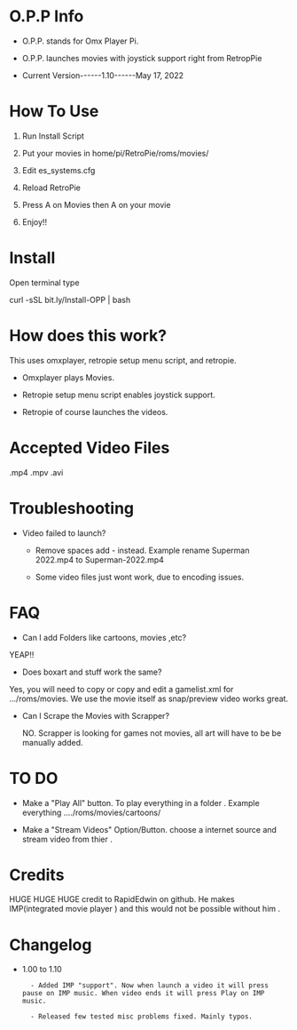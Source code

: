 # O.P.P Info

- O.P.P. stands for Omx Player Pi.

- O.P.P. launches movies with joystick support right from RetropPie

- Current Version------1.10------May 17, 2022

# How To Use 

1. Run Install Script

2. Put your movies in home/pi/RetroPie/roms/movies/

3. Edit es_systems.cfg

4. Reload RetroPie

5. Press A on Movies then A on your movie

6. Enjoy!!

# Install 

Open terminal type 

curl -sSL bit.ly/Install-OPP | bash


# How does this work? 

This uses omxplayer, retropie setup menu script, and retropie. 

- Omxplayer plays Movies.

- Retropie setup menu script enables joystick support.
 
- Retropie of course launches the videos.


# Accepted Video Files 

.mp4 .mpv .avi 

# Troubleshooting 

- Video failed to launch? 
 
    - Remove spaces add - instead. 
        Example rename Superman 2022.mp4 to Superman-2022.mp4

    - Some video files just wont work, due to encoding issues.
 
# FAQ

- Can I add Folders like cartoons, movies ,etc?
 
 YEAP!!
 
- Does boxart and stuff work the same?

 Yes, you will need to copy or copy and edit a gamelist.xml for .../roms/movies. We use the movie itself as snap/preview video works great. 
 
- Can I Scrape the Movies with Scrapper?

  NO. Scrapper is looking for games not movies, all art will have to be be manually added.

# TO DO 

- Make a "Play All" button. To play everything in a folder . Example everything ..../roms/movies/cartoons/

- Make a "Stream Videos" Option/Button. choose a internet source and stream video from thier .


# Credits 

HUGE HUGE HUGE credit to RapidEdwin on github. He makes IMP(integrated movie player ) and this would not be possible without him .

# Changelog

- 1.00 to 1.10

        - Added IMP "support". Now when launch a video it will press pause on IMP music. When video ends it will press Play on IMP music.

        - Released few tested misc problems fixed. Mainly typos.  
